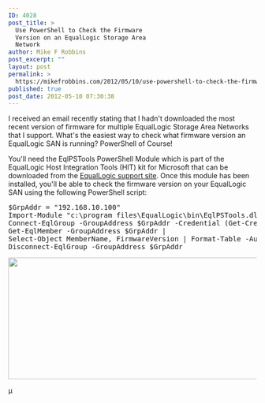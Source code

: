 ```yaml
---
ID: 4028
post_title: >
  Use PowerShell to Check the Firmware
  Version on an EqualLogic Storage Area
  Network
author: Mike F Robbins
post_excerpt: ""
layout: post
permalink: >
  https://mikefrobbins.com/2012/05/10/use-powershell-to-check-the-firmware-version-on-an-equallogic-storage-area-network/
published: true
post_date: 2012-05-10 07:30:38
---
```

I received an email recently stating that I hadn't downloaded the most recent version of firmware for multiple EqualLogic Storage Area Networks that I support. What's the easiest way to check what firmware version an EqualLogic SAN is running? PowerShell of Course!

You'll need the EqlPSTools PowerShell Module which is part of the EqualLogic Host Integration Tools (HIT) kit for Microsoft that can be downloaded from the <a href="http://support.dell.com/support/topics/global.aspx/support/enterprise_support/en/equal_logic?c=us&amp;l=en&amp;s=gen" target="_blank">EqualLogic support site</a>. Once this module has been installed, you'll be able to check the firmware version on your EqualLogic SAN using the following PowerShell script:
<pre class="lang:ps decode:true">$GrpAddr = "192.168.10.100"
Import-Module "c:\program files\EqualLogic\bin\EqlPSTools.dll"
Connect-EqlGroup -GroupAddress $GrpAddr -Credential (Get-Credential)
Get-EqlMember -GroupAddress $GrpAddr |
Select-Object MemberName, FirmwareVersion | Format-Table -AutoSize
Disconnect-EqlGroup -GroupAddress $GrpAddr</pre>
<a href="http://mikefrobbins.com/wp-content/uploads/2012/04/san-fw-ver1.png"><img class="alignnone size-full wp-image-4033" title="san-fw-ver1" alt="" src="http://mikefrobbins.com/wp-content/uploads/2012/04/san-fw-ver1.png" width="529" height="247" /></a>

µ